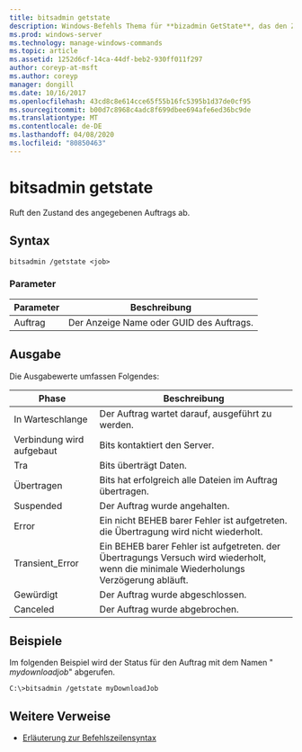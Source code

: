 ```yaml
---
title: bitsadmin getstate
description: Windows-Befehls Thema für **bizadmin GetState**, das den Zustand des angegebenen Auftrags abruft.
ms.prod: windows-server
ms.technology: manage-windows-commands
ms.topic: article
ms.assetid: 1252d6cf-14ca-44df-beb2-930ff011f297
author: coreyp-at-msft
ms.author: coreyp
manager: dongill
ms.date: 10/16/2017
ms.openlocfilehash: 43cd8c8e614cce65f55b16fc5395b1d37de0cf95
ms.sourcegitcommit: b00d7c8968c4adc8f699dbee694afe6ed36bc9de
ms.translationtype: MT
ms.contentlocale: de-DE
ms.lasthandoff: 04/08/2020
ms.locfileid: "80850463"
---
```

# <a name="bitsadmin-getstate"></a>bitsadmin getstate

Ruft den Zustand des angegebenen Auftrags ab.

## <a name="syntax"></a>Syntax

```
bitsadmin /getstate <job>
```

### <a name="parameters"></a>Parameter

| Parameter | Beschreibung |
| -------------- | -------------- |
| Auftrag | Der Anzeige Name oder GUID des Auftrags. |

## <a name="output"></a>Ausgabe

Die Ausgabewerte umfassen Folgendes:

| Phase | Beschreibung |
| --------------- | ----------- |
| In Warteschlange | Der Auftrag wartet darauf, ausgeführt zu werden. |
| Verbindung wird aufgebaut | Bits kontaktiert den Server. |
| Tra | Bits überträgt Daten. |
| Übertragen | Bits hat erfolgreich alle Dateien im Auftrag übertragen. |
| Suspended | Der Auftrag wurde angehalten. |
| Error | Ein nicht BEHEB barer Fehler ist aufgetreten. die Übertragung wird nicht wiederholt. |
| Transient_Error | Ein BEHEB barer Fehler ist aufgetreten. der Übertragungs Versuch wird wiederholt, wenn die minimale Wiederholungs Verzögerung abläuft. |
| Gewürdigt | Der Auftrag wurde abgeschlossen. |
| Canceled | Der Auftrag wurde abgebrochen. |

## <a name="examples"></a><a name=BKMK_examples></a>Beispiele

Im folgenden Beispiel wird der Status für den Auftrag mit dem Namen " *mydownloadjob*" abgerufen.

```
C:\>bitsadmin /getstate myDownloadJob
```

## <a name="additional-references"></a>Weitere Verweise

- [Erläuterung zur Befehlszeilensyntax](command-line-syntax-key.md)
